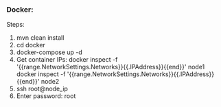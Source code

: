 ### Docker:

Steps:
1. mvn clean install
2. cd docker
3. docker-compose up -d
4. Get container IPs:
   docker inspect -f '{{range.NetworkSettings.Networks}}{{.IPAddress}}{{end}}' node1
   docker inspect -f '{{range.NetworkSettings.Networks}}{{.IPAddress}}{{end}}' node2
5. ssh root@node_ip
6. Enter password: root